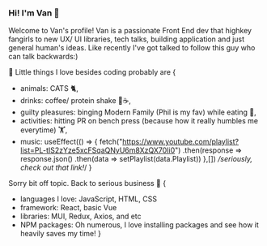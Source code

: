 ### Hi! I'm Van 👋

Welcome to Van's profile! 
Van is a passionate Front End dev that highkey fangirls to new UX/ UI libraries, tech talks, building application and just general human's ideas. Like recently I've
got talked to follow this guy who can talk backwards:)

🤔 Little things I love besides coding probably are {
- animals: CATS 🐈,
- drinks: coffee/ protein shake 🧊☕, 
- guilty pleasures: binging Modern Family (Phil is my fav) while eating 🎥, 
- activities: hitting PR on bench press (because how it really humbles me everytime) 🏋️,
- music: useEffect(() => {
    fetch("https://www.youtube.com/playlist?list=PL-tIS2zYze5xcFSqaQNyU6m8XzQX70Ii0")
    .then(response => response.json()
    .then(data => setPlaylist(data.Playlist))
  },[]) */seriously, check out that link!*/
}

Sorry bit off topic. Back to serious business 💼 {
- languages I love: JavaScript, HTML, CSS
- framework: React, basic Vue
- libraries: MUI, Redux, Axios, and etc
- NPM packages: Oh numerous, I love installing packages and see how it heavily saves my time! 
}

